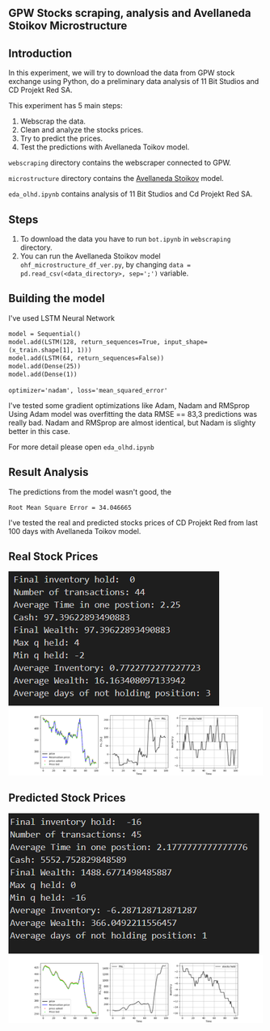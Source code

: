 ## GPW Stocks scraping, analysis and Avellaneda Stoikov Microstructure
## Introduction

In this experiment, we will try to download the data from GPW stock exchange using Python, do a preliminary data analysis of 11 Bit Studios and CD Projekt Red SA.

This experiment has 5 main steps:
  1. Webscrap the data.
  2. Clean and analyze the stocks prices.
  3. Try to predict the prices.
  4. Test the predictions with Avellaneda Toikov model.

`webscraping` directory contains the webscraper connected to GPW. 

`microstructure` directory contains the [Avellaneda Stoikov](https://www.researchgate.net/publication/24086205_High_Frequency_Trading_in_a_Limit_Order_Book) model.

`eda_olhd.ipynb` contains analysis of 11 Bit Studios and Cd Projekt Red SA.
## Steps
1. To download the data you have to run `bot.ipynb` in `webscraping` directory.
2. You can run the Avellaneda Stoikov model `ohf_microstructure_df_ver.py`, by changing  `data = pd.read_csv(<data_directory>, sep=';')` variable.
## Building the model
I've used LSTM Neural Network
```
model = Sequential()
model.add(LSTM(128, return_sequences=True, input_shape= (x_train.shape[1], 1)))
model.add(LSTM(64, return_sequences=False))
model.add(Dense(25))
model.add(Dense(1))

optimizer='nadam', loss='mean_squared_error'
```
I've tested some gradient optimizations like Adam, Nadam and RMSprop Using Adam model was overfitting the data RMSE == 83,3 predictions was really bad. Nadam and RMSprop are almost identical, but Nadam is slighty better in this case.

For more detail please open `eda_olhd.ipynb`
## Result Analysis
The predictions from the model wasn't good, the 
```
Root Mean Square Error = 34.046665
```
I've tested the real and predicted stocks prices of CD Projekt Red from last 100 days with Avellaneda Toikov model.
## Real Stock Prices
![](/images/CDR_micro_real_data_inv.png)
![](/images/CDR_micro_real_data.png)
## Predicted Stock Prices
![](/images/CDR_micro_predicted_inventory.png)
![](/images/CDR_micro_predicted.png)
